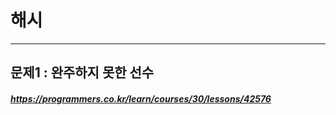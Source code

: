 # 해시
----------
## 문제1 : 완주하지 못한 선수
##### <https://programmers.co.kr/learn/courses/30/lessons/42576>
